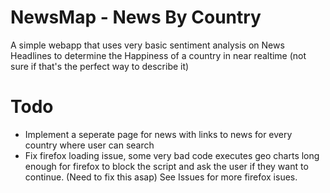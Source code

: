 # NewsMap - News By Country

A simple webapp that uses very basic sentiment analysis on News Headlines to determine the Happiness of a country in near realtime (not sure if that's the perfect way to describe it)

# Todo
- Implement a seperate page for news with links to news for every country where user can search
- Fix firefox loading issue, some very bad code executes geo charts long enough for firefox to block the script and ask the user if they want to continue. (Need to fix this asap) See Issues for more firefox isues.

